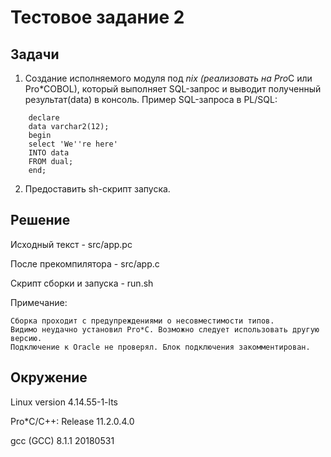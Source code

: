 Тестовое задание 2
=========================

Задачи
------

1. Создание исполняемого модуля под *nix (реализовать на Pro*С или Pro*COBOL),
   который выполняет SQL-запрос и выводит полученный результат(data) в
   консоль.
   Пример SQL-запроса в PL/SQL:
```
    declare
    data varchar2(12);
    begin
    select 'We''re here'
    INTO data
    FROM dual;
    end;
```

2. Предоставить sh-скрипт запуска.

Решение
-------

Исходный текст - src/app.pc

После прекомпилятора - src/app.c

Скрипт сборки и запуска - run.sh

Примечание:

    Сборка проходит с предупреждениями о несовместимости типов.
    Видимо неудачно установил Pro*C. Возможно следует использовать другую версию.
    Подключение к Oracle не проверял. Блок подключения закомментирован.

Окружение
---------

Linux version 4.14.55-1-lts

Pro*C/C++: Release 11.2.0.4.0

gcc (GCC) 8.1.1 20180531
